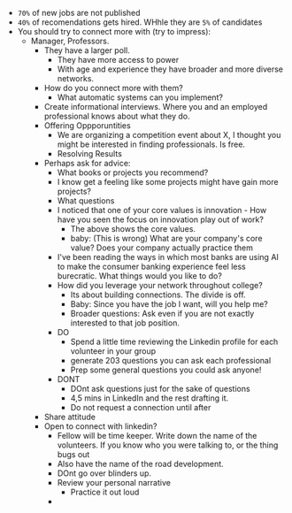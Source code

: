 - `70%` of new jobs are not published
- `40%` of recomendations gets hired. WHhle they are `5%` of candidates
- You should try to connect more with (try to impress):
	- Manager, Professors.
		- They have a larger poll.
			- They have more access to power
			- With age and experience they have broader and more diverse networks.
		- How do you connect more with them?
			- What automatic systems can you implement?
		- Create informational interviews. Where you and an employed professional knows about what they do.
		- Offering Oppporuntities
			- We are organizing a competition event about X, I thought you might be interested in finding professionals. Is free.
			- Resolving Results
		- Perhaps ask for advice:
			- What books or projects you recommend?
			- I know get a feeling like some projects might have gain more projects?
			- What questions
			- I noticed that one of your core values is innovation - How have you seen the focus on innovation play out of work?
				- The above shows the core values.
				- baby: (This is wrong) What are your company's core value? Does your company actually practice them
			- I've been reading the ways in which most banks are using AI to make the consumer banking experience feel less burecratic. What things would  you like to do?
			- How did you leverage your network throughout college?
				- Its about building connections. The divide is off.
				- Baby: Since you have the job I want, will you help me?
				- Broader questions: Ask even if you are not exactly interested to that job position.
			- DO
				- Spend a little time reviewing the Linkedin profile for each volunteer in your group
				- generate 203 questions you can ask each professional
				- Prep some general questions you could ask anyone!
			- DONT
				- DOnt ask questions  just for the sake of questions
				- 4,5 mins in LinkedIn and the rest drafting it.
				- Do not request a connection until after
		- Share attitude
		- Open to connect with linkedin?
			- Fellow will be time keeper. Write down the name of the volunteers. If you know who you were talking to, or the thing bugs out
			- Also have the name of the road development.
			- DOnt go over blinders up.
			- Review your personal narrative
				- Practice it out loud
			-